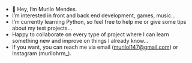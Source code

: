 - 👋 Hey, I’m Murilo Mendes.
- I’m interested in front and back end development, games, music...
- I’m currently learning Python, so feel free to help me or give some tips about my test projects...
- Happy to collaborate on every type of project where I can learn something new and improve on things I already know...
- If you want, you can reach me via email (murilol147@gmail.com) or Instagram (murilohrm_).
